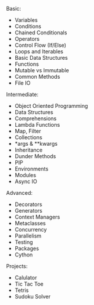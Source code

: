 Basic: 
- Variables
- Conditions
- Chained Conditionals
- Operators
- Control Flow (If/Else)
- Loops and Iterables
- Basic Data Structures
- Functions
- Mutable vs Immutable
- Common Methods
- File IO

Intermediate: 
- Object Oriented Programming
- Data Structures
- Comprehensions 
- Lambda Functions
- Map, Filter
- Collections
- *args & **kwargs
- Inheritance
- Dunder Methods
- PIP
- Environments
- Modules
- Async IO

Advanced: 
- Decorators
- Generators 
- Context Managers
- Metaclasses
- Concurrency 
- Parallelism 
- Testing
- Packages
- Cython

Projects: 
- Calulator
- Tic Tac Toe
- Tetris
- Sudoku Solver